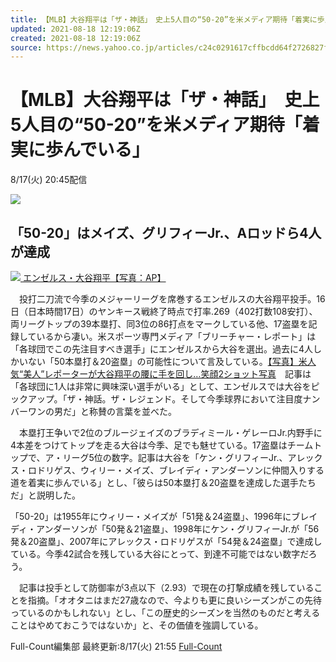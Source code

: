 ```yaml
---
title: 【MLB】大谷翔平は「ザ・神話」　史上5人目の“50-20”を米メディア期待「着実に歩んでいる」
updated: 2021-08-18 12:19:06Z
created: 2021-08-18 12:19:06Z
source: https://news.yahoo.co.jp/articles/c24c0291617cffbcdd64f2726827f3e94f31653b
---
```


# 【MLB】大谷翔平は「ザ・神話」　史上5人目の“50-20”を米メディア期待「着実に歩んでいる」

8/17(火) 20:45配信

[![](https://s.yimg.jp/images/news/cobranding/fullcount.gif)](https://full-count.jp/)

## 「50-20」はメイズ、グリフィーJr.、Aロッドら4人が達成

[![](https://amd-pctr.c.yimg.jp/r/iwiz-amd/20210817-01122204-fullcount-000-4-view.jpg?w=640&h=427&q=90&exp=10800&pri=l) エンゼルス・大谷翔平【写真：AP】](https://news.yahoo.co.jp/articles/c24c0291617cffbcdd64f2726827f3e94f31653b/images/000)

　投打二刀流で今季のメジャーリーグを席巻するエンゼルスの大谷翔平投手。16日（日本時間17日）のヤンキース戦終了時点で打率.269（402打数108安打）、両リーグトップの39本塁打、同3位の86打点をマークしている他、17盗塁を記録しているから凄い。米スポーツ専門メディア「ブリーチャー・レポート」は「各球団でこの先注目すべき選手」にエンゼルスから大谷を選出。過去に4人しかいない「50本塁打＆20盗塁」の可能性について言及している。[【写真】米人気“美人”レポーターが大谷翔平の腰に手を回し…笑顔2ショット写真](https://full-count.jp/2019/01/29/post289050/2/?utm_source=yahoonews&utm_medium=rss&utm_campaign=1122204_6)　記事は「各球団に1人は非常に興味深い選手がいる」として、エンゼルスでは大谷をピックアップ。「ザ・神話。ザ・レジェンド。そして今季球界において注目度ナンバーワンの男だ」と称賛の言葉を並べた。

　本塁打王争いで2位のブルージェイズのブラディミール・ゲレーロJr.内野手に4本差をつけてトップを走る大谷は今季、足でも魅せている。17盗塁はチームトップで、ア・リーグ5位の数字。記事は大谷を「ケン・グリフィーJr.、アレックス・ロドリゲス、ウィリー・メイズ、ブレイディ・アンダーソンに仲間入りする道を着実に歩んでいる」とし、「彼らは50本塁打＆20盗塁を達成した選手たちだ」と説明した。

「50-20」は1955年にウィリー・メイズが「51発＆24盗塁」、1996年にブレイディ・アンダーソンが「50発＆21盗塁」、1998年にケン・グリフィーJr.が「56発＆20盗塁」、2007年にアレックス・ロドリゲスが「54発＆24盗塁」で達成している。今季42試合を残している大谷にとって、到達不可能ではない数字だろう。

　記事は投手として防御率が3点以下（2.93）で現在の打撃成績を残していることを指摘。「オオタニはまだ27歳なので、今よりも更に良いシーズンがこの先待っているのかもしれない」とし、「この歴史的シーズンを当然のものだと考えることはやめておこうではないか」と、その価値を強調している。

Full-Count編集部
最終更新:8/17(火) 21:55
[Full-Count](https://news.yahoo.co.jp/media/fullcount)